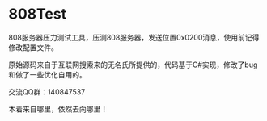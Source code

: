 # 808Test
808服务器压力测试工具，压测808服务器，发送位置0x0200消息，使用前记得修改配置文件。
    <!--服务器IP和端口(113.31.92.200:8201)-->
    <add key="remoteServerPort" value="10.1.97.12:32195"/>
    <!--模拟终端id区间（设置200000-200100，将自动生成010000200000-010000200100这样101个设备）-->
    <add key="deviceIdRange" value="200000-200010"/>
    <!--每个消息间隔（秒）-->
    <add key="interval" value="1"/>
    <!--每个设备发送共多少个包(默认0x0200)后断开连接-->
    <add key="sendCountByOneDevice" value="10"/>
    <!--控制台是否打印发送日志（消耗大量cpu）true or false-->
    <add key="sendLogPrint" value="false"/>
    <!--消息是否等待服务端同步应答（如果开启，服务器来不及回复应答的时候，控制台看上去就像假死了）true or false-->
    <add key="waitReceive" value="false"/>
    <!--控制台是否打印接收日志（消耗大量cpu）,该开关只有开启了服务端应答之后才有效 true or false-->
    <add key="receiveLogPrint" value="false"/>

原始源码来自于互联网搜索来的无名氏所提供的，代码基于C#实现，修改了bug和做了一些优化自用的。

交流QQ群：140847537

本着来自哪里，依然去向哪里！

